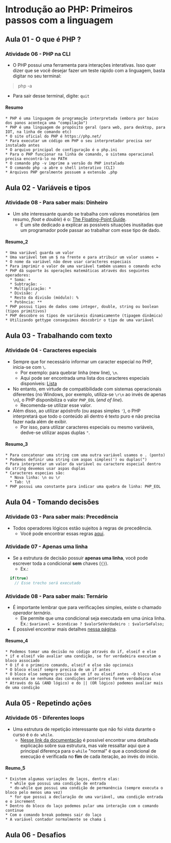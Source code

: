 # Introdução ao PHP: Primeiros passos com a linguagem

## Aula 01 - O que é PHP ?

### Atividade 06 - PHP na CLI

- O PHP possui uma ferramenta para interações interativas. Isso quer dizer que se você desejar fazer um teste rápido com a linguagem, basta digitar no seu terminal:

> php -a

- Para sair desse terminal, digite: `quit`

#### Resumo

```plain
* PHP é uma linguagem de programação interpretada (embora por baixo dos panos aconteça uma "compilação")
* PHP é uma linguagem de propósito geral (para web, para desktop, para IOT, na linha de comando etc)
* O site oficial do PHP é https://php.net/
* Para executar um código em PHP o seu interpretador precisa ser instalado antes
* O arquivo principal de configuração é o php.ini
* Para o PHP funcionar na linha de comando, o sistema operacional precisa encontrá-lo no PATH
* O comando php -v imprime a versão do PHP instalado
* O comando php -a abre o shell interativo (CLI)
* Arquivos PHP geralmente possuem a extensão .php
```

## Aula 02 - Variáveis e tipos

### Atividade 08 - Para saber mais: Dinheiro

- Um site interessante quando se trabalha com valores monetários (em resumo, *float* e *double*) é o: [The Floating-Point Guide](https://floating-point-gui.de/).
  - É um site dedicado a explicar as possíveis situações inusitadas que um programador pode passar ao trabalhar com esse tipo de dado.

#### Resumo_2

```plain
* Uma variável guarda um valor
* Uma variável tem um $ na frente e para atribuir um valor usamos =
* O nome da variável não deve usar caracteres especiais
* Para imprimir o valor de uma variável também usamos o comando echo
* PHP dá suporte às operações matemáticas através dos seguintes operadores:
  * Soma: +
  * Subtração: -
  * Multiplicação: *
  * Divisão: /
  * Resto da divisão (módulo): %
  * Potência: **
* PHP possui tipos de dados como integer, double, string ou boolean (tipos primitivos)
* PHP descobre os tipos de variáveis dinamicamente (tipagem dinâmica)
* Utilizando gettype conseguimos descobrir o tipo de uma variável
```

## Aula 03 - Trabalhando com texto

### Atividade 04 - Caracteres especiais

- Sempre que for necessário informar um caracter especial no PHP, inicia-se com `\`.
  - Por exemplo: para quebrar linha (*n*ew line), `\n`.
  - Aqui pode ser encontrada uma lista dos caracteres especiais disponíveis: [Lista](https://www.php.net/manual/pt_BR/language.types.string.php)
- No entanto, em virtude de compatibilidade com sistemas operacionais diferentes (no Windows, por exemplo, utiliza-se `\r\n` ao invés de apenas `\n`), o PHP disponibiliza o valor `PHP_EOL` (*end of line*).
  - Recomenda-se utilizar esse valor.
- Além disso, ao utilizar apóstrofo (ou aspas simples `'`), o PHP interpretará que todo o conteúdo ali dentro é texto puro e não precisa fazer nada além de exibir.
  - Por isso, para utilizar caracteres especiais ou mesmo variáveis, dedve-se utilizar aspas duplas `"`.

#### Resumo_3

```plain
* Para concatenar uma string com uma outra variável usamos o . (ponto)
* Podemos definir uma string com aspas simples(') ou duplas(")
* Para interpretar um valor da variável ou caractere especial dentro da string devemos usar aspas duplas
* Caracteres especias são:
  * Nova linha: \n ou \r
  * Tab: \t
* PHP possui uma constante para indicar uma quebra de linha: PHP_EOL
```

## Aula 04 - Tomando decisões

### Atividade 03 - Para saber mais: Precedência

- Todos operadores lógicos estão sujeitos à regras de precedência.
  - Você pode encontrar essas regras [aqui](https://www.php.net/manual/en/language.operators.precedence.php).

### Atividade 07 - Apenas uma linha

- Se a estrutura de decisão possuir **apenas uma linha**, você pode escrever toda a condicional **sem** chaves (`{}`).
  - Ex.:

```php
  if(true)
    // Esse trecho será executado
```

### Atividade 08 - Para saber mais: Ternário

- É importante lembrar que para verificações simples, existe o chamado *operador ternário*.
  - Ele permite que uma condicional seja executada em uma única linha. Ex.: `$variavel = $condicao ? $valorSeVerdadeiro : $valorSeFalso;`
- É possível encontrar mais detalhes [nessa página](https://www.php.net/manual/en/language.operators.comparison.php).

#### Resumo_4

```plain
* Podemos tomar uma decisão no código através do if, elseif e else
* if e elseif vão avaliar uma condição, se for verdadeira executam o bloco associado
* O if é o primeiro comando, elseif e else são opcionais
* O bloco elseif sempre precisa de um if antes
* O bloco else sempre precisa de um if ou elseif antes -O bloco else só executa se nenhuma das condições anteriores forem verdadeiras
* Através do && (AND lógico) e do || (OR lógico) podemos avaliar mais de uma condição
```

## Aula 05 - Repetindo ações

### Atividade 05 - Diferentes loops

- Uma estrutura de repetição interessante que não foi vista durante o curso é o `do while`.
  - [Nesse link da documentação](https://www.php.net/manual/en/control-structures.do.while.php) é possível encontrar uma detalhada explicação sobre sua estrutura, mas vale ressaltar aqui que a principal diferença para o `while` "normal" é que a condicional de execução é verificada no **fim** de cada iteração, ao invés do início.

#### Reumo_5

```plain
* Existem algumas variações de laços, dentre elas:
  * while que possui uma condição de entrada
  * do-while que possui uma condição de permanência (sempre executa o bloco pelo menos uma vez)
  * for que possui a declaração de uma variável, uma condição entrada e o increment
* Dentro do bloco do laço podemos pular uma interação com o comando continue
* Com o comando break podemos sair do laço
* A variável contador normalmente se chama i
```

## Aula 06 - Desafios
